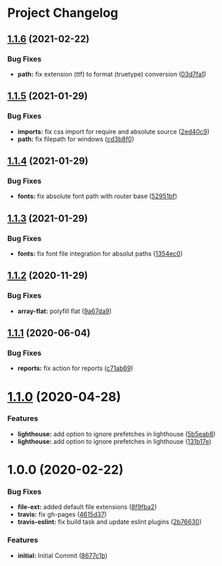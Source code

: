 # Project Changelog

## [1.1.6](https://github.com/GrabarzUndPartner/nuxt-font-loader-strategy/compare/v1.1.5...v1.1.6) (2021-02-22)


### Bug Fixes

* **path:** fix extension (ttf) to format (truetype) conversion ([03d7fa1](https://github.com/GrabarzUndPartner/nuxt-font-loader-strategy/commit/03d7fa1ab461a59c5f684b24ba7c1b898dfa0504))

## [1.1.5](https://github.com/GrabarzUndPartner/nuxt-font-loader-strategy/compare/v1.1.4...v1.1.5) (2021-01-29)


### Bug Fixes

* **imports:** fix css import for require and absolute source ([2ed40c9](https://github.com/GrabarzUndPartner/nuxt-font-loader-strategy/commit/2ed40c993157d91752fb1cc12d7c07c8b152c5dc))
* **path:** fix filepath for windows ([cd3b8f0](https://github.com/GrabarzUndPartner/nuxt-font-loader-strategy/commit/cd3b8f0bb56fe300e547c8efdd8188a0542102f4))

## [1.1.4](https://github.com/GrabarzUndPartner/nuxt-font-loader-strategy/compare/v1.1.3...v1.1.4) (2021-01-29)


### Bug Fixes

* **fonts:** fix absolute font path with router base ([52951bf](https://github.com/GrabarzUndPartner/nuxt-font-loader-strategy/commit/52951bfeb1ffeecaa072f28198bacd09dda7e8b3))

## [1.1.3](https://github.com/GrabarzUndPartner/nuxt-font-loader-strategy/compare/v1.1.2...v1.1.3) (2021-01-29)


### Bug Fixes

* **fonts:** fix font file integration for absolut paths ([1354ec0](https://github.com/GrabarzUndPartner/nuxt-font-loader-strategy/commit/1354ec0041296046e0440683035873b191f3f41e))

## [1.1.2](https://github.com/GrabarzUndPartner/nuxt-font-loader-strategy/compare/v1.1.1...v1.1.2) (2020-11-29)


### Bug Fixes

* **array-flat:** polyfill flat ([9a67da9](https://github.com/GrabarzUndPartner/nuxt-font-loader-strategy/commit/9a67da980cdf8f0c4257365f463b8b6990ed327e))

## [1.1.1](https://github.com/GrabarzUndPartner/nuxt-font-loader-strategy/compare/v1.1.0...v1.1.1) (2020-06-04)


### Bug Fixes

* **reports:** fix action for reports ([c71ab69](https://github.com/GrabarzUndPartner/nuxt-font-loader-strategy/commit/c71ab6926ab8ad6b3223679010739875b14224ba))

# [1.1.0](https://github.com/GrabarzUndPartner/nuxt-font-loader-strategy/compare/v1.0.0...v1.1.0) (2020-04-28)


### Features

* **lighthouse:** add option to ignore prefetches in lighthouse ([5b5eab8](https://github.com/GrabarzUndPartner/nuxt-font-loader-strategy/commit/5b5eab8bc31c89e1d58a7529ffa5cbd8e59e4e65))
* **lighthouse:** add option to ignore prefetches in lighthouse ([131b17e](https://github.com/GrabarzUndPartner/nuxt-font-loader-strategy/commit/131b17e4aabd9204df3cdefb9a10fc1704ea2d45))

# 1.0.0 (2020-02-22)


### Bug Fixes

* **file-ext:** added default file extensions ([8f9fba2](https://github.com/GrabarzUndPartner/nuxt-font-loader-strategy/commit/8f9fba26d81c88fc717e981b7fc5807dd0163274))
* **travis:** fix gh-pages ([4615d37](https://github.com/GrabarzUndPartner/nuxt-font-loader-strategy/commit/4615d37c010aad3361b126d1dc767f7acb787e9e))
* **travis-eslint:** fix build task and update eslint plugins ([2b76630](https://github.com/GrabarzUndPartner/nuxt-font-loader-strategy/commit/2b76630e326c6fc2b97d7d85dc6990a115930651))


### Features

* **initial:** Initial Commit ([8677c1b](https://github.com/GrabarzUndPartner/nuxt-font-loader-strategy/commit/8677c1b9022a146734c02684594974c02a4fdaa6))
